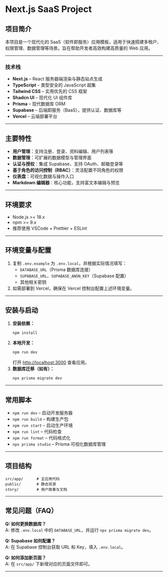 # Next.js SaaS Project

## 项目简介

本项目是一个现代化的 SaaS（软件即服务）应用模板，适用于快速搭建多租户、权限管理、数据管理等场景。旨在帮助开发者高效构建高质量的 Web 应用。

---

### 技术栈

- **Next.js**  – React 服务器端渲染与静态站点生成
- **TypeScript**  – 类型安全的 JavaScript 超集
- **Tailwind CSS**  – 实用优先的 CSS 框架
- **Shadcn UI**  – 现代化 UI 组件库
- **Prisma**  – 现代数据库 ORM
- **Supabase**  – 后端即服务（BaaS），提供认证、数据库等
- **Vercel**  – 云端部署平台

---

## 主要特性

- **用户管理**：支持注册、登录、资料编辑、用户列表等
- **数据管理**：可扩展的数据模型与管理界面
- **认证与授权**：集成 Supabase，支持 OAuth、邮箱登录等
- **基于角色的访问控制（RBAC）**：灵活配置不同角色的权限
- **仪表盘**：可视化数据与操作入口
- **Markdown 编辑器**：核心功能，支持富文本编辑与预览

---

## 环境要求

- Node.js >= 18.x
- npm >= 9.x
- 推荐使用 VSCode + Prettier + ESLint

---

## 环境变量与配置

1. 复制 `.env.example` 为 `.env.local`，并根据实际情况填写：
   - `DATABASE_URL`（Prisma 数据库连接）
   - `SUPABASE_URL`、`SUPABASE_ANON_KEY`（Supabase 配置）
   - 其他相关密钥
2. 如需部署到 Vercel，确保在 Vercel 控制台配置上述环境变量。

---

## 安装与启动

1. **安装依赖：**
   ```bash
   npm install
   ```
2. **本地开发：**
   ```bash
   npm run dev
   ```
   打开 [http://localhost:3000](http://localhost:3000) 查看应用。
3. **数据库迁移（如有）：**
   ```bash
   npx prisma migrate dev
   ```

---

## 常用脚本

- `npm run dev` – 启动开发服务器
- `npm run build` – 构建生产包
- `npm run start` – 启动生产环境
- `npm run lint` – 代码检查
- `npm run format` – 代码格式化
- `npx prisma studio` – Prisma 可视化数据库管理

---

## 项目结构

```text
src/app/      # 主应用代码
public/       # 静态资源
story/        # 用户故事与文档
```

---

## 常见问题（FAQ）

**Q: 如何更换数据库？**  
A: 修改 `.env.local` 中的 `DATABASE_URL`，并运行 `npx prisma migrate dev`。

**Q: Supabase 如何配置？**  
A: 在 Supabase 控制台获取 URL 和 Key，填入 `.env.local`。

**Q: 如何添加新页面？**  
A: 在 `src/app/` 下新增对应的页面文件即可。

---

